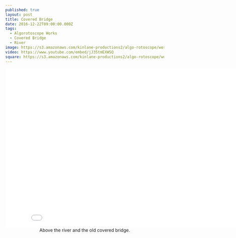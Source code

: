 ```yaml
---
published: true
layout: post
title: Covered Bridge
date: 2016-12-22T09:00:00.000Z
tags:
  - Algorotoscope Works
  - Covered Bridge
  - River
image: https://s3.amazonaws.com/kinlane-productions2/algo-rotoscope/working/covered-bridge.png
video: https://www.youtube.com/embed/jJ35tmEXWSQ
square: https://s3.amazonaws.com/kinlane-productions2/algo-rotoscope/working/covered-bridge-square.png
---
```

<center><iframe width="853" height="505" src="{{ page.video }}" frameborder="0" allowfullscreen></iframe></center>
<center>Above the river and the old covered bridge.</center>
